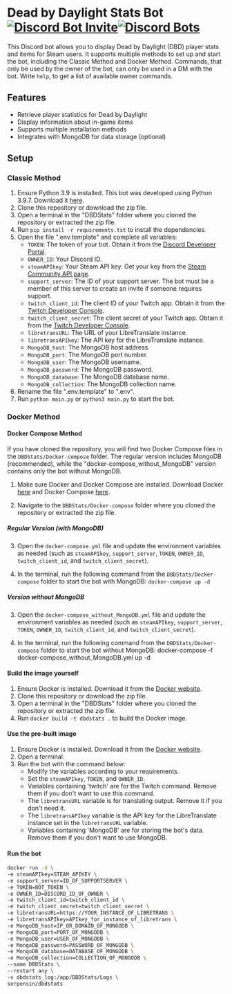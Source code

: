 # Dead by Daylight Stats Bot [![Discord Bot Invite](https://img.shields.io/badge/Invite-blue)](https://discord.com/oauth2/authorize?client_id=1030163127926542400&permissions=67423232&scope=bot)[![Discord Bots](https://top.gg/api/widget/servers/1030163127926542400.svg)](https://top.gg/bot/1030163127926542400)

This Discord bot allows you to display Dead by Daylight (DBD) player stats and items for Steam users. It supports multiple methods to set up and start the bot, including the Classic Method and Docker Method.
Commands, that only be used by the owner of the bot, can only be used in a DM with the bot. Write `help`, to get a list of available owner commands.

## Features

- Retrieve player statistics for Dead by Daylight
- Display information about in-game items
- Supports multiple installation methods
- Integrates with MongoDB for data storage (optional)

## Setup

### Classic Method

1. Ensure Python 3.9 is installed. This bot was developed using Python 3.9.7. Download it [here](https://www.python.org/downloads/).
2. Clone this repository or download the zip file.
3. Open a terminal in the "DBDStats" folder where you cloned the repository or extracted the zip file.
4. Run `pip install -r requirements.txt` to install the dependencies.
5. Open the file ".env.template" and complete all variables:
   - `TOKEN`: The token of your bot. Obtain it from the [Discord Developer Portal](https://discord.com/developers/applications).
   - `OWNER_ID`: Your Discord ID.
   - `steamAPIkey`: Your Steam API key. Get your key from the [Steam Community API page](https://steamcommunity.com/dev/apikey).
   - `support_server`: The ID of your support server. The bot must be a member of this server to create an invite if someone requires support.
   - `twitch_client_id`: The client ID of your Twitch app. Obtain it from the [Twitch Developer Console](https://dev.twitch.tv/console/apps).
   - `twitch_client_secret`: The client secret of your Twitch app. Obtain it from the [Twitch Developer Console](https://dev.twitch.tv/console/apps).
   - `libretransURL`: The URL of your LibreTranslate instance.
   - `libretransAPIkey`: The API key for the LibreTranslate instance.
   - `MongoDB_host`: The MongoDB host address.
   - `MongoDB_port`: The MongoDB port number.
   - `MongoDB_user`: The MongoDB username.
   - `MongoDB_password`: The MongoDB password.
   - `MongoDB_database`: The MongoDB database name.
   - `MongoDB_collection`: The MongoDB collection name.
6. Rename the file ".env.template" to ".env".
7. Run `python main.py` or `python3 main.py` to start the bot.

### Docker Method

#### Docker Compose Method

If you have cloned the repository, you will find two Docker Compose files in the `DBDStats/Docker-compose` folder. The regular version includes MongoDB (recommended), while the "docker-compose_without_MongoDB" version contains only the bot without MongoDB.

1. Make sure Docker and Docker Compose are installed. Download Docker [here](https://docs.docker.com/get-docker/) and Docker Compose [here](https://docs.docker.com/compose/install/).

2. Navigate to the `DBDStats/Docker-compose` folder where you cloned the repository or extracted the zip file.

##### Regular Version (with MongoDB)

3. Open the `docker-compose.yml` file and update the environment variables as needed (such as `steamAPIkey`, `support_server`, `TOKEN`, `OWNER_ID`, `twitch_client_id`, and `twitch_client_secret`).

4. In the terminal, run the following command from the `DBDStats/Docker-compose` folder to start the bot with MongoDB:
`docker-compose up -d`

##### Version without MongoDB

3. Open the `docker-compose_without_MongoDB.yml` file and update the environment variables as needed (such as `steamAPIkey`, `support_server`, `TOKEN`, `OWNER_ID`, `twitch_client_id`, and `twitch_client_secret`).

4. In the terminal, run the following command from the `DBDStats/Docker-compose` folder to start the bot without MongoDB:
docker-compose -f docker-compose_without_MongoDB.yml up -d

#### Build the image yourself

1. Ensure Docker is installed. Download it from the [Docker website](https://docs.docker.com/get-docker/).
2. Clone this repository or download the zip file.
3. Open a terminal in the "DBDStats" folder where you cloned the repository or extracted the zip file.
4. Run `docker build -t dbdstats .` to build the Docker image.

#### Use the pre-built image

1. Ensure Docker is installed. Download it from the [Docker website](https://docs.docker.com/get-docker/).
2. Open a terminal.
3. Run the bot with the command below:
   - Modify the variables according to your requirements.
   - Set the `steamAPIkey`, `TOKEN`, and `OWNER_ID`.
   - Variables containing 'twitch' are for the Twitch command. Remove them if you don't want to use this command.
   - The `libretransURL` variable is for translating output. Remove it if you don't need it.
   - The `libretransAPIkey` variable is the API key for the LibreTranslate instance set in the `libretransURL` variable.
   - Variables containing 'MongoDB' are for storing the bot's data. Remove them if you don't want to use MongoDB.

#### Run the bot
```bash
docker run -d \
-e steamAPIkey=STEAM_APIKEY \
-e support_server=ID_OF_SUPPORTSERVER \
-e TOKEN=BOT_TOKEN \
-e OWNER_ID=DISCORD_ID_OF_OWNER \
-e twitch_client_id=twitch_client_id \
-e twitch_client_secret=twitch_client_secret \
-e libretransURL=https://YOUR_INSTANCE_OF_LIBRETRANS \
-e libretransAPIkey=APIkey_for_instance_of_libretrans \
-e MongoDB_host=IP_OR_DOMAIN_OF_MONGODB \
-e MongoDB_port=PORT_OF_MONGODB \
-e MongoDB_user=USER_OF_MONGODB \
-e MongoDB_password=PASSWORD_OF_MONGODB \
-e MongoDB_database=DATABASE_OF_MONGODB \
-e MongoDB_collection=COLLECTION_OF_MONGODB \
--name DBDStats \
--restart any \
-v dbdstats_log:/app/DBDStats/Logs \
serpensin/dbdstats
```
